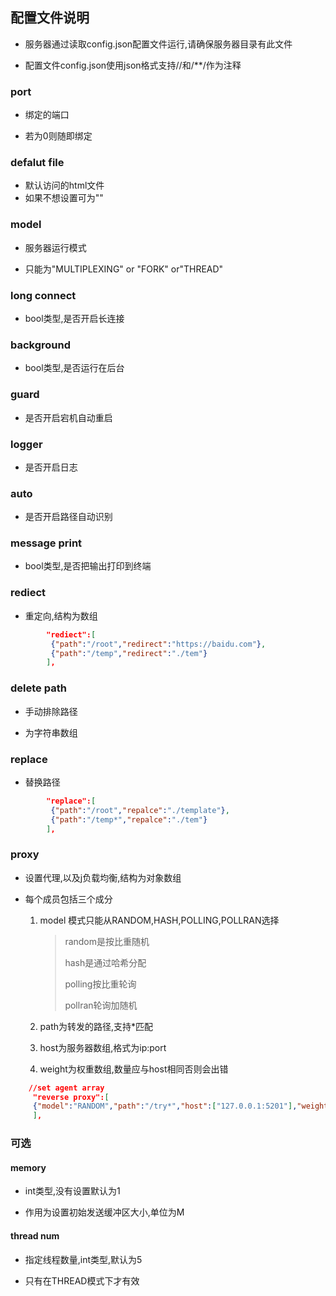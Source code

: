 ## 配置文件说明

- 服务器通过读取config.json配置文件运行,请确保服务器目录有此文件

- 配置文件config.json使用json格式支持//和/**/作为注释

### port

- 绑定的端口

- 若为0则随即绑定

### defalut file

- 默认访问的html文件
- 如果不想设置可为""

### model

- 服务器运行模式

- 只能为"MULTIPLEXING" or "FORK" or"THREAD"

### long connect

- bool类型,是否开启长连接

### background

- bool类型,是否运行在后台

### guard

- 是否开启宕机自动重启

### logger

- 是否开启日志

### auto

- 是否开启路径自动识别

### message print

- bool类型,是否把输出打印到终端

### rediect

- 重定向,结构为数组

```json
        "rediect":[
         {"path":"/root","redirect":"https://baidu.com"},
         {"path":"/temp","redirect":"./tem"}
        ],
```

### delete path

- 手动排除路径

- 为字符串数组

### replace

- 替换路径

```json
        "replace":[
         {"path":"/root","repalce":"./template"},
         {"path":"/temp*","repalce":"./tem"}
        ],
```

### proxy

- 设置代理,以及j负载均衡,结构为对象数组

- 每个成员包括三个成分
  
  1. model 模式只能从RANDOM,HASH,POLLING,POLLRAN选择
     
     > random是按比重随机
     > 
     > hash是通过哈希分配
     > 
     > polling按比重轮询
     > 
     > pollran轮询加随机
  
  2. path为转发的路径,支持*匹配
  
  3. host为服务器数组,格式为ip:port
  
  4. weight为权重数组,数量应与host相同否则会出错

```json
    //set agent array
     "reverse proxy":[
     {"model":"RANDOM","path":"/try*","host":["127.0.0.1:5201"],"weight":[1]}
     ],
```

### 可选

#### memory

- int类型,没有设置默认为1

- 作用为设置初始发送缓冲区大小,单位为M

#### thread num

- 指定线程数量,int类型,默认为5

- 只有在THREAD模式下才有效
